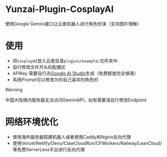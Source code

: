 # Yunzai-Plugin-CosplayAI
使用Google Gemini接口让云崽机器人进行角色扮演（支持图片理解）

# 使用
- 将`CosplayAI`放入云崽目录`plugins/example/`文件夹中
- 自行修改文件开头的配置区
- APIKey 需要自行去[Google AI Studio](https://aistudio.google.com/apikey)生成（免费额度完全够用）
- 系统Prompt可以修改为你自己喜欢的角色的
> [!WARNING]
> 中国大陆境内服务器无法访问GeminiAPI，如有需要请自行修改Endpoint

# 网络环境优化
- 使用海外服务器搭建机器人或者使用Caddy和Nginx反向代理
- 使用Vercel/Netlify/Deno/ClawCloudRun/CFWorkers/Railway/LeanCloud/等免费ServerLess平台进行反向代理
